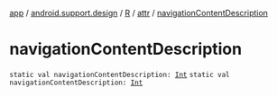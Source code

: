 [app](../../../index.md) / [android.support.design](../../index.md) / [R](../index.md) / [attr](index.md) / [navigationContentDescription](.)

# navigationContentDescription

`static val navigationContentDescription: `[`Int`](https://kotlinlang.org/api/latest/jvm/stdlib/kotlin/-int/index.html)
`static val navigationContentDescription: `[`Int`](https://kotlinlang.org/api/latest/jvm/stdlib/kotlin/-int/index.html)